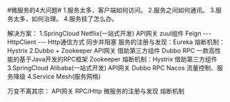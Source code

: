 #微服务的4大问题#
1.服务太多，客户端如何访问。
2.服务之间如何通讯。
3.服务太多，如何治理。
4.服务挂了怎么办。

解决方案：
1.SpringCloud Netflix(一站式开发)
   API网关  zuul组件
   Feign --- HttpClient --- Http通信方式 同步并阻塞
   服务的注册与发现：Eureka
   熔断机制：Hystrix
2.Dubbo + Zookeeper
   API网关 借助第三方组件
   Dubbo RPC 一款高性能的基于Java开发的RPC框架
   Zookeeper
   熔断机制：Hystrix 借助第三方组件
3.SpringCloud Alibaba(一站式开发)
   API网关
   Dubbo RPC
   Nacos
   流量控制、服务降级
4.Service Mesh(服务网格)

万变不离其宗：
   API网关
   RPC/Http
   微服务的注册与发现
   熔断机制
    
